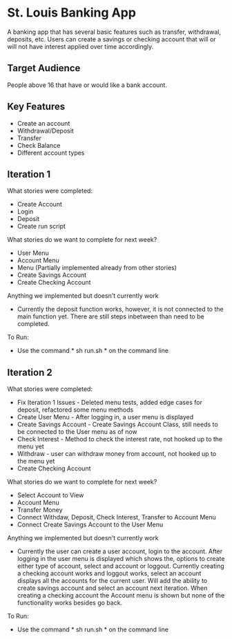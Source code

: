 # St. Louis Banking App

A banking app that has several basic features such as transfer, withdrawal, deposits, etc. Users can create a savings or checking account that will or will not have interest applied over time accordingly.
	
## Target Audience

People above 16 that have or would like a bank account.

## Key Features

* Create an account
* Withdrawal/Deposit
* Transfer
* Check Balance
* Different account types

## Iteration 1

What stories were completed:
- Create Account
- Login
- Deposit
- Create run script

What stories do we want to complete for next week?
- User Menu
- Account Menu
- Menu (Partially implemented already from other stories)
- Create Savings Account
- Create Checking Account

Anything we implemented but doesn't currently work
- Currently the deposit function works, however, it is not connected to the main function yet. There are still steps inbetween than need to be completed.

To Run:
- Use the command * sh run.sh * on the command line

## Iteration 2

What stories were completed:
- Fix Iteration 1 Issues - Deleted menu tests, added edge cases for deposit, refactored some menu methods
- Create User Menu - After logging in, a user menu is displayed
- Create Savings Account - Create Savings Account Class, still needs to be connected to the User menu as of now
- Check Interest - Method to check the interest rate, not hooked up to the menu yet
- Withdraw - user can withdraw money from account, not hooked up to the menu yet
- Create Checking Account 

What stories do we want to complete for next week?
- Select Account to View
- Account Menu
- Transfer Money
- Connect Withdaw, Deposit, Check Interest, Transfer to Account Menu
- Connect Create Savings Account to the User Menu

Anything we implemented but doesn't currently work
- Currently the user can create a user account, login to the account. After logging in the user menu is displayed which shows the, options to create either type of account, select and account or loggout. Currently creating a checking account works and loggout works, select an account displays all the accounts for the current user. Will add the ability to create savings account and select an account next iteration. When creating a checking account the Account menu is shown but none of the functionality works besides go back. 

To Run:
- Use the command * sh run.sh * on the command line
